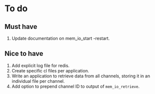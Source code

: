 # To do

## Must have
1. Update documentation on mem_io_start -restart.

## Nice to have
1. Add explicit log file for redis.
1. Create specific cl files per application.
1. Write an application to retrieve data from all channels, storing it in
    an individual file per channel.
1. Add option to prepend channel ID to output of `mem_io_retrieve`.

